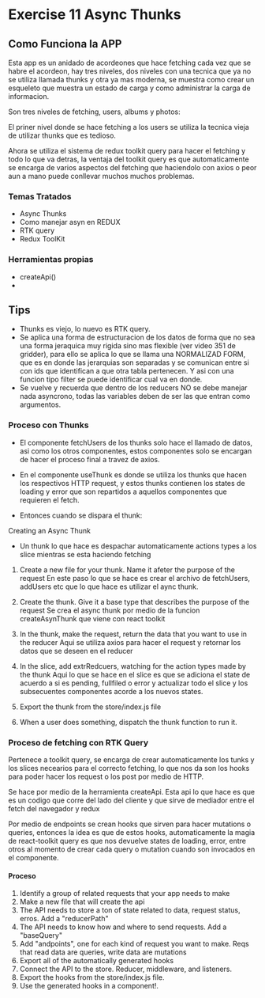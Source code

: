 # Exercise 11 Async Thunks

## Como Funciona la APP

Esta app es un anidado de acordeones que hace fetching cada vez que se habre el acordeon, hay tres niveles, dos niveles con una tecnica que ya no se utiliza llamada thunks y otra ya mas moderna, se muestra como crear un esqueleto que muestra un estado de carga y como administrar la carga de informacion.

Son tres niveles de fetching, users, albums y photos:

El priner nivel donde se hace fetching a los users se utiliza la tecnica vieja de utilizar thunks que es tedioso.

Ahora se utiliza el sistema de redux toolkit query para hacer el fetching y todo lo que va detras, la ventaja del toolkit query es que automaticamente se encarga de varios aspectos del fetching que haciendolo con axios o peor aun a mano puede conllevar muchos muchos problemas.

### Temas Tratados

- Async Thunks
- Como manejar asyn en REDUX
- RTK query
- Redux ToolKit

### Herramientas propias

- createApi()
- 

## Tips

- Thunks es viejo, lo nuevo es RTK query.
- Se aplica una forma de estructuracion de los datos de forma que no sea una forma jeraquica muy rigida sino mas flexible (ver video 351 de gridder), para ello se aplica lo que se llama una NORMALIZAD FORM, que es en donde las jerarquias son separadas y se comunican entre si con ids que identifican a que otra tabla pertenecen. Y asi con una funcion tipo filter se puede identificar cual va en donde.
- Se vuelve y recuerda que dentro de los reducers NO se debe manejar nada asyncrono, todas las variables deben de ser las que entran como argumentos.

### Proceso con Thunks

- El componente fetchUsers de los thunks solo hace el llamado de datos, asi como los otros componentes, estos componentes solo se encargan de hacer el proceso final a travez de axios.
- En el componente useThunk es donde se utiliza los thunks que hacen los respectivos HTTP request, y estos thunks contienen los states de loading y error que son repartidos a aquellos componentes que requieren el fetch.

- Entonces cuando se dispara el thunk:

Creating an Async Thunk

- Un thunk lo que hace es despachar automaticamente actions types a los slice mientras se esta haciendo fetching

1. Create a new file for your thunk. Name it afeter the purpose of the request
En este paso lo que se hace es crear el archivo de fetchUsers, addUsers etc que lo que hace es utilizar el aync thunk.

2. Create the thunk. Give it a base type that describes the purpose of the request
Se crea el async thunk por medio de la funcion createAsynThunk que viene con react toolkit

3. In the thunk, make the request, return the data that you want to use in the reducer
Aqui se utiliza axios para hacer el request y retornar los datos que se deseen en el reducer

4. In the slice, add extrRedcuers, watching for the action types made by the thunk
Aqui lo que se hace en el slice es que se adiciona el state de acuerdo a si es pending, fullfiled o error y actualizar todo el slice y los subsecuentes componentes acorde a los nuevos states.

5. Export the thunk from the store/index.js file

6. When a user does something, dispatch the thunk function to run it.

### Proceso de fetching con RTK Query

Pertenece a toolkit query, se encarga de crear automaticamente los tunks y los slices necearios para el correcto fetching, lo que nos da son los hooks para poder hacer los request o los post por medio de HTTP.

Se hace por medio de la herramienta createApi. Esta api lo que hace es que es un codigo que corre del lado del cliente y que sirve de mediador entre el fetch del navegador y redux

Por medio de endpoints se crean hooks que sirven para hacer mutations o queries, entonces la idea es que de estos hooks, automaticamente la magia de react-toolkit query es que nos devuelve states de loading, error, entre otros al momento de crear cada query o mutation cuando son invocados en el componente.

#### Proceso

1. Identify a group of related requests that your app needs to make
2. Make a new file that will create the api
3. The API needs to store a ton of state related to data, request status, erros. Add a "reducerPath"
4. The API needs to know how and where to send requests. Add a "baseQuery"
5. Add "andpoints", one for each kind of request you want to make. Reqs that read data are queries, write data are mutations
6. Export all of the automatically generated hooks
7. Connect the API to the store. Reducer, middleware, and listeners.
8. Export the hooks from the store/index.js file.
9. Use the generated hooks in a component!.
